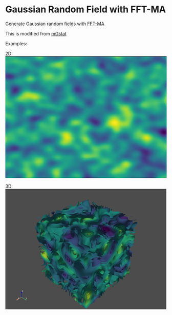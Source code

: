 # Gaussian Random Field with FFT-MA

Generate Gaussian random fields with [FFT-MA](https://link.springer.com/article/10.1023/A:1007542406333)

This is modified from [mGstat](https://github.com/cultpenguin/mGstat)

Examples:

2D: 
![2D random field](figures/random_field_2d.png)

3D: 
![3D random field](figures/random_field_3d.png)


